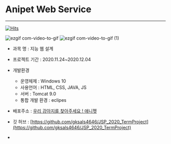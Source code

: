 # Anipet Web Service

---------------------------------------------
[![Hits](https://hits.seeyoufarm.com/api/count/incr/badge.svg?url=https%3A%2F%2Fgithub.com%2Fgksals4646%2FJSP_2020_TermProject&count_bg=%2379C83D&title_bg=%23555555&icon=&icon_color=%23E7E7E7&title=hits&edge_flat=false)](https://hits.seeyoufarm.com)

![ezgif com-video-to-gif](https://user-images.githubusercontent.com/60065661/101157746-fa15cd00-366d-11eb-8dd5-814eb4c8824a.gif) 
![ezgif com-video-to-gif (1)](https://user-images.githubusercontent.com/60065661/101157855-203b6d00-366e-11eb-9bd7-dbf1e75c108b.gif)


- 과목 명 : 지능 웹 설계

- 프로젝트 기간 : 2020.11.24~2020.12.04

- 개발환경
  - 운영체제 : Windows 10
  - 사용언어 : HTML, CSS, JAVA, JS 
  - 서버 : Tomcat 9.0
  - 통합 개발 환경 : eclipes
- 배포주소 : [우리 강아지를 찾아주세요 ! 애니펫](http://gksals4646.cafe24.com/)
- 깃 허브 : [https://github.com/gksals4646/JSP_2020_TermProject](https://github.com/gksals4646/JSP_2020_TermProject)
- 
